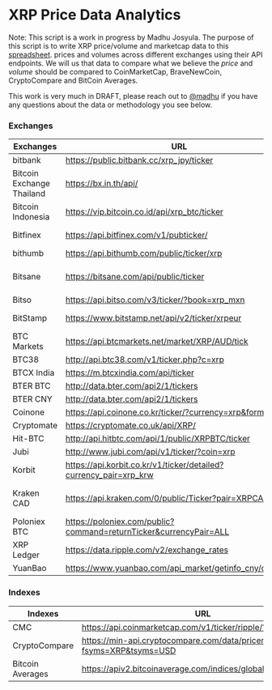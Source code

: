 # XRP Price Data Analytics
Note: This script is a work in progress by Madhu Josyula.  The purpose of this script is to write XRP price/volume and marketcap data to this [spreadsheet].  prices and volumes across different exchanges using their API endpoints.  We will us that data to compare what we believe the *price* and *volume* should be compared to CoinMarketCap, BraveNewCoin, CryptoCompare and BitCoin Averages.

This work is very much in DRAFT, please reach out to [@madhu] if you have any questions about the data or methodology you see below.

### Exchanges
| Exchanges | URL | Currency |
| ------ | ------ | ------ |
| bitbank | https://public.bitbank.cc/xrp_jpy/ticker | JPY |
| Bitcoin Exchange Thailand | https://bx.in.th/api/ | THB |
| Bitcoin Indonesia | https://vip.bitcoin.co.id/api/xrp_btc/ticker | BTC |
| Bitfinex | https://api.bitfinex.com/v1/pubticker/ | BTC , USD |
| bithumb | https://api.bithumb.com/public/ticker/xrp | KRW |
| Bitsane | https://bitsane.com/api/public/ticker | BTC, EUR, USD |
| Bitso | https://api.bitso.com/v3/ticker/?book=xrp_mxn | MXN |
| BitStamp | https://www.bitstamp.net/api/v2/ticker/xrpeur | EUR, USD |
| BTC Markets | https://api.btcmarkets.net/market/XRP/AUD/tick | AUD, BTC |
| BTC38 | http://api.btc38.com/v1/ticker.php?c=xrp | CNY |
| BTCX India | https://m.btcxindia.com/api/ticker | INR |
| BTER BTC | http://data.bter.com/api2/1/tickers | BTC |
| BTER CNY | http://data.bter.com/api2/1/tickers | CNY |
| Coinone | https://api.coinone.co.kr/ticker/?currency=xrp&format=json | KRW |
| Cryptomate | https://cryptomate.co.uk/api/XRP/ | GBP |
| Hit-BTC | http://api.hitbtc.com/api/1/public/XRPBTC/ticker | BTC |
| Jubi | http://www.jubi.com/api/v1/ticker/?coin=xrp | CNY |
| Korbit | https://api.korbit.co.kr/v1/ticker/detailed?currency_pair=xrp_krw | KRW | 
| Kraken CAD | https://api.kraken.com/0/public/Ticker?pair=XRPCAD | CAD, EUR, JPY, USD |
| Poloniex BTC | https://poloniex.com/public?command=returnTicker&currencyPair=ALL | BTC, USDT |
| XRP Ledger | https://data.ripple.com/v2/exchange_rates | XRP |
| YuanBao | https://www.yuanbao.com/api_market/getinfo_cny/coin/xrp | CNY |

### Indexes
| Indexes | URL |
| ------ | ------ |
| CMC | https://api.coinmarketcap.com/v1/ticker/ripple/?convert=USD |
| CryptoCompare | https://min-api.cryptocompare.com/data/pricemultifull?fsyms=XRP&tsyms=USD |
| Bitcoin Averages | https://apiv2.bitcoinaverage.com/indices/global/ticker/XRPUSD |

   [@madhu]: <https://github.com/madhujosyula>
   [spreadsheet]: <https://docs.google.com/spreadsheets/d/1oM_-u8rh_a7HhDGkwRNP0i7CMdcG4-ay64qD7e-mJws/edit#gid=0>


					